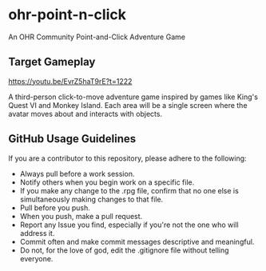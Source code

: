 # ohr-point-n-click
An OHR Community Point-and-Click Adventure Game

## Target Gameplay

https://youtu.be/EvrZ5haT9rE?t=1222

A third-person click-to-move adventure game inspired by games like King's Quest VI and Monkey Island. Each area will be a single screen where the avatar moves about and interacts with objects. 

## GitHub Usage Guidelines

If you are a contributor to this repository, please adhere to the following:
* Always pull before a work session.
* Notify others when you begin work on a specific file.
* If you make any change to the .rpg file, confirm that no one else is simultaneously making changes to that file.
* Pull before you push. 
* When you push, make a pull request. 
* Report any Issue you find, especially if you're not the one who will address it.
* Commit often and make commit messages descriptive and meaningful.
* Do not, for the love of god, edit the .gitignore file without telling everyone.
